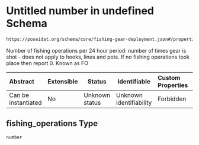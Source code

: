 # Untitled number in undefined Schema

```txt
https://poseidat.org/schema/core/fishing-gear-deployment.json#/properties/fishing_operations
```

Number of fishing operations per 24 hour period: number of times gear is shot - does not apply to hooks, lines and pots. If no fishing operations took place then report 0. Known as FO


| Abstract            | Extensible | Status         | Identifiable            | Custom Properties | Additional Properties | Access Restrictions | Defined In                                                                                         |
| :------------------ | ---------- | -------------- | ----------------------- | :---------------- | --------------------- | ------------------- | -------------------------------------------------------------------------------------------------- |
| Can be instantiated | No         | Unknown status | Unknown identifiability | Forbidden         | Allowed               | none                | [fishing-gear-deployment.json\*](schemas/core/fishing-gear-deployment.json "open original schema") |

## fishing_operations Type

`number`
